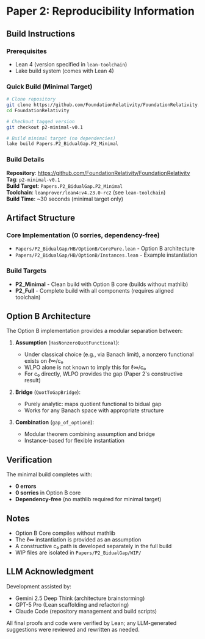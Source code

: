 # Paper 2: Reproducibility Information

## Build Instructions

### Prerequisites
- Lean 4 (version specified in `lean-toolchain`)
- Lake build system (comes with Lean 4)

### Quick Build (Minimal Target)

```bash
# Clone repository
git clone https://github.com/FoundationRelativity/FoundationRelativity.git
cd FoundationRelativity

# Checkout tagged version
git checkout p2-minimal-v0.1

# Build minimal target (no dependencies)
lake build Papers.P2_BidualGap.P2_Minimal
```

### Build Details

**Repository**: https://github.com/FoundationRelativity/FoundationRelativity  
**Tag**: `p2-minimal-v0.1`  
**Build Target**: `Papers.P2_BidualGap.P2_Minimal`  
**Toolchain**: `leanprover/lean4:v4.23.0-rc2` (see `lean-toolchain`)  
**Build Time**: ~30 seconds (minimal target only)

## Artifact Structure

### Core Implementation (0 sorries, dependency-free)
- `Papers/P2_BidualGap/HB/OptionB/CorePure.lean` - Option B architecture
- `Papers/P2_BidualGap/HB/OptionB/Instances.lean` - Example instantiation

### Build Targets
- **P2_Minimal** - Clean build with Option B core (builds without mathlib)
- **P2_Full** - Complete build with all components (requires aligned toolchain)

## Option B Architecture

The Option B implementation provides a modular separation between:

1. **Assumption** (`HasNonzeroQuotFunctional`): 
   - Under classical choice (e.g., via Banach limit), a nonzero functional exists on ℓ∞/c₀
   - WLPO alone is not known to imply this for ℓ∞/c₀
   - For c₀ directly, WLPO provides the gap (Paper 2's constructive result)

2. **Bridge** (`QuotToGapBridge`):
   - Purely analytic: maps quotient functional to bidual gap
   - Works for any Banach space with appropriate structure

3. **Combination** (`gap_of_optionB`):
   - Modular theorem combining assumption and bridge
   - Instance-based for flexible instantiation

## Verification

The minimal build completes with:
- **0 errors**
- **0 sorries** in Option B core
- **Dependency-free** (no mathlib required for minimal target)

## Notes

- Option B Core compiles without mathlib
- The ℓ∞ instantiation is provided as an assumption
- A constructive c₀ path is developed separately in the full build
- WIP files are isolated in `Papers/P2_BidualGap/WIP/`

## LLM Acknowledgment

Development assisted by:
- Gemini 2.5 Deep Think (architecture brainstorming)
- GPT-5 Pro (Lean scaffolding and refactoring)
- Claude Code (repository management and build scripts)

All final proofs and code were verified by Lean; any LLM-generated suggestions were reviewed and rewritten as needed.